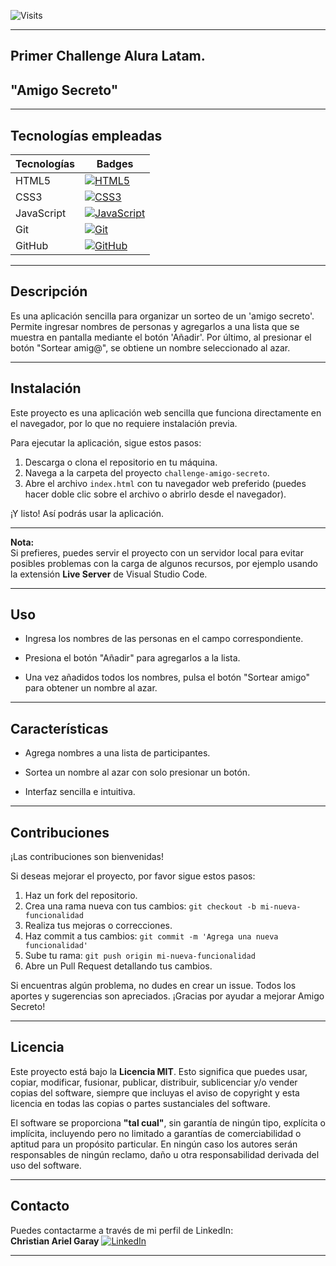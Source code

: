 <!--  # challenge-amigo-secreto --> 
<!-- Primer Challenge Alura Latam -->

![Visits](https://visitor-badge.laobi.icu/badge?page_id=cris959/challenge-amigo-secreto&left_color=red&right_color=green)
___
## Primer Challenge Alura Latam.
## "Amigo Secreto" 
___

## Tecnologías empleadas

| Tecnologías | Badges |
|-------------|--------|
| HTML5       | [![HTML5](https://img.shields.io/badge/HTML5-E34F26?style=for-the-badge&logo=html5&logoColor=white)](https://developer.mozilla.org/es/docs/Web/HTML) |
| CSS3        | [![CSS3](https://img.shields.io/badge/CSS3-1572B6?style=for-the-badge&logo=css3&logoColor=white)](https://developer.mozilla.org/es/docs/Web/CSS) |
| JavaScript  | [![JavaScript](https://img.shields.io/badge/JavaScript-F7DF1E?style=for-the-badge&logo=javascript&logoColor=black)](https://developer.mozilla.org/es/docs/Web/JavaScript) |
| Git         | [![Git](https://img.shields.io/badge/Git-F05032?style=for-the-badge&logo=git&logoColor=white)](https://git-scm.com/) |
| GitHub      | [![GitHub](https://img.shields.io/badge/GitHub-181717?style=for-the-badge&logo=github&logoColor=white)](https://github.com/) |

___

## Descripción 

Es una aplicación sencilla para organizar un sorteo de un 'amigo secreto'. Permite ingresar nombres de personas y agregarlos a una lista que se muestra en pantalla mediante el botón 'Añadir'. Por último, al presionar el botón "Sortear amig@", se obtiene un nombre seleccionado al azar.
___
## Instalación

Este proyecto es una aplicación web sencilla que funciona directamente en el navegador, por lo que no requiere instalación previa.

Para ejecutar la aplicación, sigue estos pasos:

1. Descarga o clona el repositorio en tu máquina.
2. Navega a la carpeta del proyecto `challenge-amigo-secreto`.
3. Abre el archivo `index.html` con tu navegador web preferido (puedes hacer doble clic sobre el archivo o abrirlo desde el navegador).

¡Y listo! Así podrás usar la aplicación.

---

**Nota:**  
Si prefieres, puedes servir el proyecto con un servidor local para evitar posibles problemas con la carga de algunos recursos, por ejemplo usando la extensión **Live Server** de Visual Studio Code.
___
## Uso

* Ingresa los nombres de las personas en el campo correspondiente.

* Presiona el botón "Añadir" para agregarlos a la lista.

* Una vez añadidos todos los nombres, pulsa el botón "Sortear amigo" para obtener un nombre al azar.
___
## Características

* Agrega nombres a una lista de participantes.

* Sortea un nombre al azar con solo presionar un botón.

* Interfaz sencilla e intuitiva.
___
## Contribuciones

¡Las contribuciones son bienvenidas!

Si deseas mejorar el proyecto, por favor sigue estos pasos:

1. Haz un fork del repositorio.
2. Crea una rama nueva con tus cambios: `git checkout -b mi-nueva-funcionalidad`
3. Realiza tus mejoras o correcciones.
4. Haz commit a tus cambios: `git commit -m 'Agrega una nueva funcionalidad'`
5. Sube tu rama: `git push origin mi-nueva-funcionalidad`
6. Abre un Pull Request detallando tus cambios.

Si encuentras algún problema, no dudes en crear un issue. Todos los aportes y sugerencias son apreciados. ¡Gracias por ayudar a mejorar Amigo Secreto!
___
## Licencia

Este proyecto está bajo la **Licencia MIT**. Esto significa que puedes usar, copiar, modificar, fusionar, publicar, distribuir, sublicenciar y/o vender copias del software, siempre que incluyas el aviso de copyright y esta licencia en todas las copias o partes sustanciales del software.

El software se proporciona **"tal cual"**, sin garantía de ningún tipo, explícita o implícita, incluyendo pero no limitado a garantías de comerciabilidad o aptitud para un propósito particular. En ningún caso los autores serán responsables de ningún reclamo, daño u otra responsabilidad derivada del uso del software.
___
## Contacto

Puedes contactarme a través de mi perfil de LinkedIn:  
**Christian Ariel Garay**
[![LinkedIn](https://img.shields.io/badge/LinkedIn-Perfil-blue?logo=linkedin&logoColor=white&style=for-the-badge)](https://www.linkedin.com/in/christian-ariel-garay)
___
